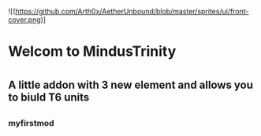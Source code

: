![(https://github.com/Arth0x/AetherUnbound/blob/master/sprites/ui/front-cover.png)]

<h1>Welcom to MindusTrinity<h1>

<h2>A little addon with 3 new element and allows you to biuld T6 units<h2>

<h3>myfirstmod<h3>







